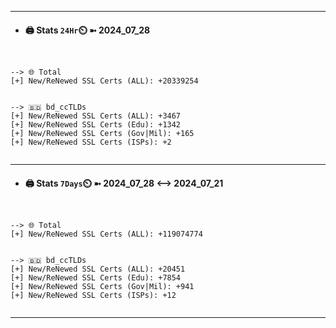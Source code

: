 

---
- #### 🖨️ **Stats** `24Hr`⏲️ ➼ 2024_07_28
```console


--> 🌐 Total
[+] New/ReNewed SSL Certs (ALL): +20339254


--> 🇧🇩 bd_ccTLDs
[+] New/ReNewed SSL Certs (ALL): +3467
[+] New/ReNewed SSL Certs (Edu): +1342
[+] New/ReNewed SSL Certs (Gov|Mil): +165
[+] New/ReNewed SSL Certs (ISPs): +2


```

---
- #### 🖨️ **Stats** `7Days`⏲️ ➼ 2024_07_28 <--> 2024_07_21
```console


--> 🌐 Total
[+] New/ReNewed SSL Certs (ALL): +119074774


--> 🇧🇩 bd_ccTLDs
[+] New/ReNewed SSL Certs (ALL): +20451
[+] New/ReNewed SSL Certs (Edu): +7854
[+] New/ReNewed SSL Certs (Gov|Mil): +941
[+] New/ReNewed SSL Certs (ISPs): +12


```

---

